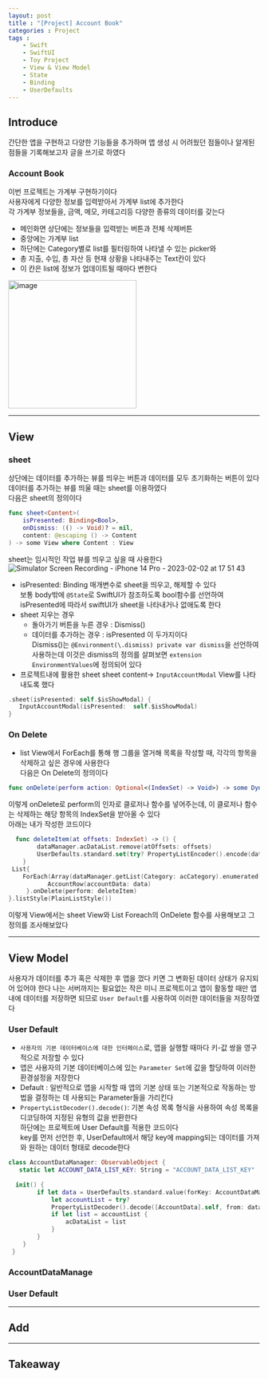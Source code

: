 ```yaml
---
layout: post
title : "[Project] Account Book"
categories : Project
tags : 
    - Swift
    - SwiftUI
    - Toy Project
    - View & View Model
    - State
    - Binding
    - UserDefaults
---
```

## Introduce
간단한 앱을 구현하고 다양한 기능들을 추가하며 앱 생성 시 어려웠던 점들이나 알게된 점들을 기록해보고자 글을 쓰기로 하였다


### Account Book
이번 프로젝트는 가계부 구현하기이다    
사용자에게 다양한 정보를 입력받아서 가계부 list에 추가한다   
각 가계부 정보들을, 금액, 메모, 카테고리등 다양한 종류의 데이터를 갖는다   
- 메인화면 상단에는 정보들을 입력받는 버튼과 전체 삭제버튼
- 중앙에는 가계부 list
- 하단에는 Category별로 list를 필터링하여 나타낼 수 있는 picker와   
- 총 지출, 수입, 총 자산 등 현재 상황을 나타내주는 Text칸이 있다   
- 이 칸은 list에 정보가 업데이트될 때마다 변한다   
<img width="257" alt="image" src="https://user-images.githubusercontent.com/110437548/216274396-382fb337-0ef3-49ae-8cbf-6268fe485d1e.png">   

* * *   
## View
### sheet
상단에는 데이터를 추가하는 뷰를 띄우는 버튼과 데이터를 모두 초기화하는 버튼이 있다  
데이터를 추가하는 뷰를 띄울 때는 sheet를 이용하였다   
다음은 sheet의 정의이다 
```swift
func sheet<Content>(
    isPresented: Binding<Bool>,
    onDismiss: (() -> Void)? = nil,
    content: @escaping () -> Content
) -> some View where Content : View
```
sheet는 임시적인 작업 뷰를 띄우고 싶을 때 사용한다    
![Simulator Screen Recording - iPhone 14 Pro - 2023-02-02 at 17 51 43](https://user-images.githubusercontent.com/110437548/216276667-69fbadfe-271c-4571-9dfd-effc797906a3.gif)   
- isPresented: Binding<Bool> 매개변수로 sheet을 띄우고, 해제할 수 있다   
보통 body밖에 `@State`로 SwiftUI가 참조하도록 bool함수를 선언하여 isPresented에 따라서 swiftUI가 sheet을 나타내거나 없애도록 한다   
- sheet 지우는 경우
  - 돌아가기 버튼을 누른 경우 : Dismiss()
  - 데이터를 추가하는 경우 : isPresented
  이 두가지이다    
  Dismiss()는 ```@Environment(\.dismiss) private var dismiss```을 선언하여 사용하는데 이것은 dismiss의 정의를 살펴보면  `extension EnvironmentValues`에 정의되어 있다   
- 프로젝트내에 활용한 sheet
sheet content->  `InputAccountModal` View를 나타내도록 했다
 ```swift
.sheet(isPresented: self.$isShowModal) {
    InputAccountModal(isPresented:  self.$isShowModal)
}
 ```

### On Delete
- list View에서 ForEach를 통해 행 그룹을 열거해 목록을 작성할 때, 각각의 항목을 삭제하고 싶은 경우에 사용한다   
  다음은 On Delete의 정의이다 
```swift
func onDelete(perform action: Optional<(IndexSet) -> Void>) -> some DynamicViewContent
```
이렇게 onDelete로 perform의 인자로 클로저나 함수를 넣어주는데, 이 클로저나 함수는 삭제하는 해당 항목의 IndexSet을 받아올 수 있다   
아래는 내가 작성한 코드이다    
  
```swift
  func deleteItem(at offsets: IndexSet) -> () {
        dataManager.acDataList.remove(atOffsets: offsets)
        UserDefaults.standard.set(try? PropertyListEncoder().encode(dataManager.acDataList), forKey: AccountDataManager.ACCOUNT_DATA_LIST_KEY)
    }
 List{
    ForEach(Array(dataManager.getList(Category: acCategory).enumerated()), id:\.offset) {idx, data in
           AccountRow(accountData: data)
     }.onDelete(perform: deleteItem)
}.listStyle(PlainListStyle())
```
이렇게 View에서는 sheet View와 List Foreach의 OnDelete 함수를 사용해보고 그 정의를 조사해보았다   
  
* * *    
## View Model
사용자가 데이터를 추가 혹은 삭제한 후 앱을 껐다 키면 그 변화된 데이터 상태가 유지되어 있어야 한다
나는 서버까지는 필요없는 작은 미니 프로젝트이고 앱이 활동할 때만 앱 내에 데이터를 저장하면 되므로 `User Default`를 사용하여 이러한 데이터들을 저장하였다 
  
### User Default
- `사용자의 기본 데이터베이스에 대한 인터페이스`로, 앱을 실행할 때마다 키-값 쌍을 영구적으로 저장할 수 있다
- 앱은 사용자의 기본 데이터베이스에 있는 `Parameter Set`에 값을 할당하여 이러한 환경설정을 저장한다 
- Default : 일반적으로 앱을 시작할 때 앱의 기본 상태 또는 기본적으로 작동하는 방법을 결정하는 데 사용되는 Parameter들을 가리킨다     
- `PropertyListDecoder().decode()`: 기본 속성 목록 형식을 사용하여 속성 목록을 디코딩하여 지정된 유형의 값을 반환한다   
하단에는 프로젝트에 User Default를 적용한 코드이다     
 key를 먼저 선언한 후, UserDefault에서 해당 key에 mapping되는 데이터를 가져와 원하는 데이터 형태로 decode한다   
  
```swift
class AccountDataManager: ObservableObject {
   static let ACCOUNT_DATA_LIST_KEY: String = "ACCOUNT_DATA_LIST_KEY"
  
  init() {
        if let data = UserDefaults.standard.value(forKey: AccountDataManager.ACCOUNT_DATA_LIST_KEY) as? Data{
            let accountList = try?
            PropertyListDecoder().decode([AccountData].self, from: data)
            if let list = accountList {
                acDataList = list
            }
        }
    }
 }
``` 

  
### AccountDataManage
### User Default
    

* * *     

## Add    


* * *
## Takeaway
